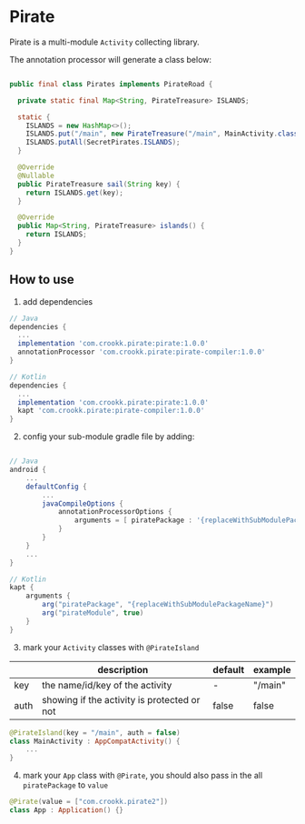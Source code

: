 # Pirate

Pirate is a multi-module ```Activity``` collecting library.

The annotation processor will generate a class below:

``` java

public final class Pirates implements PirateRoad {

  private static final Map<String, PirateTreasure> ISLANDS;

  static {
    ISLANDS = new HashMap<>();
    ISLANDS.put("/main", new PirateTreasure("/main", MainActivity.class, false));
    ISLANDS.putAll(SecretPirates.ISLANDS);
  }

  @Override
  @Nullable
  public PirateTreasure sail(String key) {
    return ISLANDS.get(key);
  }

  @Override
  public Map<String, PirateTreasure> islands() {
    return ISLANDS;
  }
}
```

## How to use

1. add dependencies
```groovy
// Java
dependencies {
  ...
  implementation 'com.crookk.pirate:pirate:1.0.0'
  annotationProcessor 'com.crookk.pirate:pirate-compiler:1.0.0'
}

// Kotlin
dependencies {
  ...
  implementation 'com.crookk.pirate:pirate:1.0.0'
  kapt 'com.crookk.pirate:pirate-compiler:1.0.0'
}
```

2. config your sub-module gradle file by adding:
```groovy

// Java
android {
    ...
    defaultConfig {
        ...
        javaCompileOptions {
            annotationProcessorOptions {
                arguments = [ piratePackage : '{replaceWithSubModulePackageName}', pirateModule : true ]
            }
        }
    }
    ...
}

// Kotlin
kapt {
    arguments {
        arg("piratePackage", "{replaceWithSubModulePackageName}")
        arg("pirateModule", true)
    }
}
```

3. mark your ```Activity``` classes with ```@PirateIsland```

|   	| description                                 	| default 	| example 	|
|------	|---------------------------------------------	|---------	|---------	|
| key  	| the name/id/key of the activity            	| -       	| "/main" 	|
| auth 	| showing if the activity is protected or not 	| false   	| false   	|

```kotlin
@PirateIsland(key = "/main", auth = false)
class MainActivity : AppCompatActivity() {
    ...
}
```

4. mark your ```App``` class with ```@Pirate```, you should also pass in the all ```piratePackage``` to ```value```
```kotlin
@Pirate(value = ["com.crookk.pirate2"])
class App : Application() {}
```